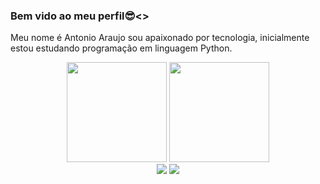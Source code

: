 ### Bem vido ao meu perfil😎<>
Meu nome é Antonio Araujo sou apaixonado por tecnologia, inicialmente estou estudando programação em linguagem Python. 
<!--

<br>

<!-- GITHUB STATUS -->
<div align="center">
  <img height="160em" src="https://github-readme-stats.vercel.app/api?username=antonioaraujoSeginfo&show_icons=true&theme=dark&include_al1_commits=true&count_private=true"/>
  <img height="160em" src="https://github-readme-stats.vercel.app/api/top-langs/?username=antonioaraujoSeginfo&layout=compact&langs_count=10&theme=dark"/>

  </div>

<!-- REDES SOCIAIS -->
<div align="center">
  <a href="https://www.instagram.com/antonioaraujo_br" target="_blank"><img src="https://img.shields.io/badge/-Instagram-%23E4405F?style=for-the-badge&logo=instagram&logoColor=white" target="_blank"></a>
  <a href="https://www.linkedin.com/in/antonio-araujo-seginfo" target="_blank"><img src="https://img.shields.io/badge/-LinkedIn-%230077B5?style=for-the-badge&logo=linkedin&logoColor=white" target="_blank"></a>  
  
</div>
